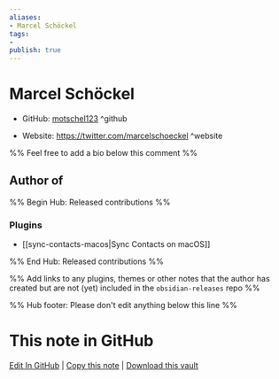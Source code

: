 ```yaml
---
aliases:
- Marcel Schöckel
tags:
- 
publish: true
---
```


# Marcel Schöckel

- GitHub: [motschel123](https://github.com/motschel123/) ^github
<!-- - Discord: `@` ^discord-->
- Website: <https://twitter.com/marcelschoeckel> ^website
<!-- - [[Publish sites|Publish site]]: <https://> ^publish-->

%% Feel free to add a bio below this comment %%


## Author of

%% Begin Hub: Released contributions %%
### Plugins
- [[sync-contacts-macos|Sync Contacts on macOS]]

%% End Hub: Released contributions %%

%% Add links to any plugins, themes or other notes that the author has created but are not (yet) included in the `obsidian-releases` repo %%

<!--
### Unlisted plugins
-->

<!--
### Others
-->

<!--
## Sponsor this author
-->

<!-- - [[GitHub sponsors]]: [Sponsor @motschel123 on GitHub Sponsors](https://github.com/sponsors/motschel123) ^github-sponsor-->
<!-- - [[Buy me a coffee]]: <https://> ^buy-me-a-coffee-->
<!-- - [[PayPal]]: <https://> ^paypal-->
<!-- - [[Patreon]]: <https://> ^patreon-->

<!--
## Follow this author
-->

<!-- - [[YouTube Channels|On YouTube]]: <https://> ^youtube-->
<!-- - Twitter: <https://> ^twitter-->
<!-- - ... -->

%% Hub footer: Please don't edit anything below this line %%

# This note in GitHub

<span class="git-footer">[Edit In GitHub](https://github.dev/obsidian-community/obsidian-hub/blob/main/01%20-%20Community/People/motschel123.md "git-hub-edit-note") | [Copy this note](https://raw.githubusercontent.com/obsidian-community/obsidian-hub/main/01%20-%20Community/People/motschel123.md "git-hub-copy-note") | [Download this vault](https://github.com/obsidian-community/obsidian-hub/archive/refs/heads/main.zip "git-hub-download-vault") </span>
